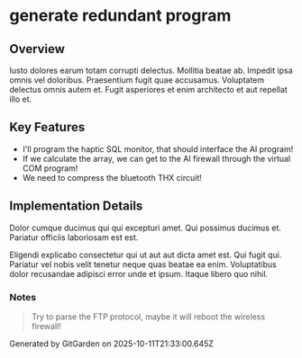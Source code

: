 # generate redundant program

## Overview
Iusto dolores earum totam corrupti delectus. Mollitia beatae ab. Impedit ipsa omnis vel doloribus. Praesentium fugit quae accusamus. Voluptatem delectus omnis autem et. Fugit asperiores et enim architecto et aut repellat illo et.

## Key Features
- I'll program the haptic SQL monitor, that should interface the AI program!
- If we calculate the array, we can get to the AI firewall through the virtual COM program!
- We need to compress the bluetooth THX circuit!

## Implementation Details
Dolor cumque ducimus qui qui excepturi amet. Qui possimus ducimus et. Pariatur officiis laboriosam est est.
 Eligendi explicabo consectetur qui ut aut aut dicta amet est. Qui fugit qui. Pariatur vel nobis velit tenetur neque quas beatae ea enim. Voluptatibus dolor recusandae adipisci error unde et ipsum. Itaque libero quo nihil.

### Notes
> Try to parse the FTP protocol, maybe it will reboot the wireless firewall!

Generated by GitGarden on 2025-10-11T21:33:00.645Z